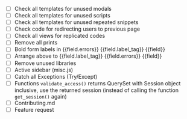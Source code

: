 - [ ] Check all templates for unused modals
- [ ] Check all templates for unused scripts
- [ ] Check all templates for unused repeated snippets
- [ ] Check code for redirecting users to previous page
- [ ] Check all views for replicated codes
- [ ] Remove all prints
- [ ] Bold form labels in {{field.errors}} {{field.label_tag}} {{field}}
- [ ] Arrange above to {{field.label_tag}} {{field.errors}} {{field}}
- [ ] Remove unused libraries
- [ ] Active sidebar (misc.js)
- [ ] Catch all Exceptions (Try/Except)
- [ ] Functions `validate_access()` returns QuerySet with Session object inclusive, use the returned session (instead of calling the function `get_session()` again)
- [ ] Contributing.md
- [ ] Feature request
